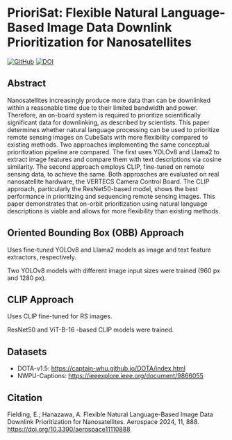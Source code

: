 # PrioriSat: Flexible Natural Language-Based Image Data Downlink Prioritization for Nanosatellites
[![GitHub](https://img.shields.io/github/license/ezrafielding/PrioriSat)](https://github.com/ezrafielding/PrioriSat/blob/main/LICENSE) [![DOI](https://img.shields.io/badge/DOI-10.3390%2Faerospace11110888-blue)](https://doi.org/10.3390/aerospace11110888)

## Abstract
Nanosatellites increasingly produce more data than can be downlinked within a reasonable time due to their limited bandwidth and power. Therefore, an on-board system is required to prioritize scientifically significant data for downlinking, as described by scientists. This paper determines whether natural language processing can be used to prioritize remote sensing images on CubeSats with more flexibility compared to existing methods. Two approaches implementing the same conceptual prioritization pipeline are compared. The first uses YOLOv8 and Llama2 to extract image features and compare them with text descriptions via cosine similarity. The second approach employs CLIP, fine-tuned on remote sensing data, to achieve the same. Both approaches are evaluated on real nanosatellite hardware, the VERTECS Camera Control Board. The CLIP approach, particularly the ResNet50-based model, shows the best performance in prioritizing and sequencing remote sensing images. This paper demonstrates that on-orbit prioritization using natural language descriptions is viable and allows for more flexibility than existing methods.

## Oriented Bounding Box (OBB) Approach
Uses fine-tuned YOLOv8 and Llama2 models as image and text feature extractors, respectively.

Two YOLOv8 models with different image input sizes were trained (960 px and 1280 px).

## CLIP Approach
Uses CLIP fine-tuned for RS images.

ResNet50 and ViT-B-16 -based CLIP models were trained.

## Datasets
- DOTA-v1.5: https://captain-whu.github.io/DOTA/index.html
- NWPU-Captions: https://ieeexplore.ieee.org/document/9866055

## Citation
Fielding, E.; Hanazawa, A. Flexible Natural Language-Based Image Data Downlink Prioritization for Nanosatellites. Aerospace 2024, 11, 888. https://doi.org/10.3390/aerospace11110888

